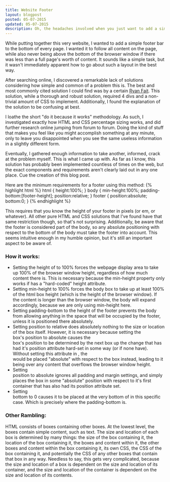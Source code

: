 ```yaml
---
title: Website Footer
layout: blogpost
posted: 05-07-2015
updated: 05-07-2015
description: Oh, the headaches involved when you just want to add a simple footer to a website.
---
```


While putting together this very website, I wanted to add a simple footer bar to the bottom of every page. I wanted it to follow all content on the page, while also never being above the bottom of the browser window if there was less than a full page's worth of content. It sounds like a simple task, but it wasn't immediately apparent how to go about such a layout in the best way.

After searching online, I discovered a remarkable lack of solutions considering how simple and common of a problem this is. The best and most commonly cited solution I could find was by a certain [Ryan Fait](http://ryanfait.com/resources/footer-stick-to-bottom-of-page/). This solution, while a thorough and robust solution, required 4 divs and a non-trivial amount of CSS to implement. Additionally, I found the explanation of the solution to be confusing at best.

I loathe the short "do it because it works" methodology. As such, I investigated exactly how HTML and CSS percentage sizing works, and did further research online jumping from forum to forum. Doing the kind of stuff that makes you feel like you might accomplish something at any minute, only to leave you disappointed when you see the same useless information in a slightly different form.

Eventually, I gathered enough information to take another, informed, crack at the problem myself. This is what I came up with. As far as I know, this solution has probably been implemented countless of times on the web, but the exact components and requirements aren't clearly laid out in any one place. Cue the creation of this blog post.

Here are the minimum requirements for a footer using this method:
{% highlight html %}
html { height:100%; }
body { min-height:100%; padding-bottom:[footer-height]; position:relative; }
footer { position:absolute; bottom:0; }
{% endhighlight %}

This requires that you know the height of your footer in pixels (or em, or whatever). All other pure HTML and CSS solutions that I've found have that same restriction though, so that's not surprising.
Additionally, be aware that the footer is considered part of the body, so any absolute positioning with respect to the bottom of the body must take the footer into account. This seems intuitive enough in my humble opinion, but it's still an important aspect to be aware of.

### How it works:
  * Setting the height of <html> to 100% forces the webpage display area to take up 100% of the browser window height, regardless of how much content there is. This is necessary because the min-height property only works if <html> has a "hard-coded" height attribute.
  * Setting <body> min-height to 100% forces the body box to take up at least 100% of the html box height (which is the height of the browser window). If the content is longer than the browser window, the body will expand accordingly, because we are only using min-height here.
  * Setting <body> padding-bottom to the height of the footer prevents the body from allowing anything in the space that will be occupied by the footer, unless it is positioned there absolutely.
  * Setting <body> position to relative does absolutely nothing to the size or location of the <body> box itself. However, it is necessary because setting the <footer> box's position to absolute causes the <footer> box's position to be determined by the next box up the change that has had it's position attribute hard-set in some way (or <html> if none have). Without setting this attribute in <body>, the <footer> would be placed "absolute" with respect to the <html> box instead, leading to it being over any content that overflows the browser window height.
  * Setting <footer> position to absolute ignores all padding and margin settings, and simply places the box in some "absolute" position with respect to it's first container that has also had its position attribute set.
  * Setting <footer> bottom to 0 causes it to be placed at the very bottom of <body> in this specific case. Which is precisely where the padding-bottom is.

### Other Rambling:

HTML consists of boxes containing other boxes. At the lowest level, the boxes contain simple content, such as text. The size and location of each box is determined by many things: the size of the box containing it, the location of the box containing it, the boxes and content within it, the other boxes and content within the box containing it, its own CSS, the CSS of the box containing it, and potentially the CSS of any other boxes that contain that box in any way. Needless to say, this gets very complicated, because the size and location of a box is dependent on the size and location of its container, and the size and location of the container is dependent on the size and location of its contents.
